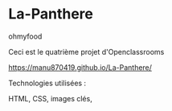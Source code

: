 # La-Panthere
ohmyfood

Ceci est le quatrième projet d'Openclassrooms

https://manu870419.github.io/La-Panthere/

Technologies utilisées : 

HTML, CSS, images clés, 
